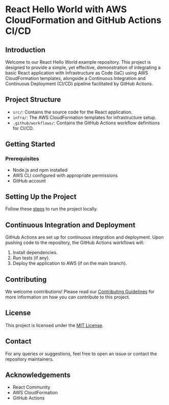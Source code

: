 # React Hello World with AWS CloudFormation and GitHub Actions CI/CD

## Introduction
Welcome to our React Hello World example repository. This project is designed to provide a simple, yet effective, demonstration of integrating a basic React application with Infrastructure as Code (IaC) using AWS CloudFormation templates, alongside a Continuous Integration and Continuous Deployment (CI/CD) pipeline facilitated by GitHub Actions.

## Project Structure
- `src/`: Contains the source code for the React application.
- `infra/`: The AWS CloudFormation templates for infrastructure setup.
- `.github/workflows/`: Contains the GitHub Actions workflow definitions for CI/CD.

## Getting Started
### Prerequisites
- Node.js and npm installed
- AWS CLI configured with appropriate permissions
- GitHub account

## Setting Up the Project
Follow these [steps](/README-App.md) to run the project locally.

## Continuous Integration and Deployment
GitHub Actions are set up for continuous integration and deployment. Upon pushing code to the repository, the GitHub Actions workflows will:
1. Install dependencies.
2. Run tests (if any).
3. Deploy the application to AWS (if on the main branch).

## Contributing
We welcome contributions! Please read our [Contributing Guidelines](CONTRIBUTING.md) for more information on how you can contribute to this project.

## License
This project is licensed under the [MIT License](LICENSE).

## Contact
For any queries or suggestions, feel free to open an issue or contact the repository maintainers.

## Acknowledgements
- React Community
- AWS CloudFormation
- GitHub Actions
